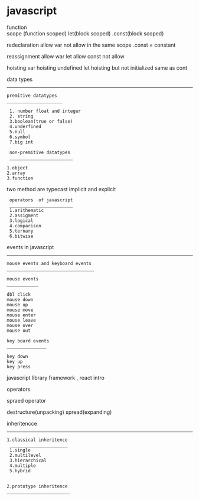 # javascript



function                            
scope (function scoped)
let(block scoped)
.const(block scoped)

redeclaration 
allow var
not allow in the same scope
.const = constant

reassignment
allow war
let allow 
const not allow

hoisting
var hoisting undefined
let hoisting but not initialized
same as cont


data types
______________
  
    premitive datatypes
    _____________________
  
     1. number float and integer
     2. string
     3.boolean(true or false)
     4.underfined
     5.null
     6.symbol
     7.big int

     non-premitive datatypes
     ________________________

    1.object
    2.array
    3.function

two method are typecast implicit and explicit

     operators  of javascript
     ________________________
     1.arithematic 
     2.assigment
     3.logical
     4.comparison
     5.ternary
     6.bitwise
     

events in javascript
____________________

    mouse events and keyboard events
    _________________________________

    mouse events
    ____________

    dbl click
    mouse down
    mouse up
    mouse move
    mouse enter
    mouse leave
    mouse over
    mouse out

    key board events
    _______________

    key down
    key up
    key press

javascript library framework , react intro


operators

spraed operator

destructure(unpacking)
spread(expanding)

inheritencce
____________________

    1.classical inheritence
     ______________________
     1.single
     2.multilevel
     3.hierarchical
     4.multiple
     5.hybrid


    2.prototype inheritence
    ________________________

    




